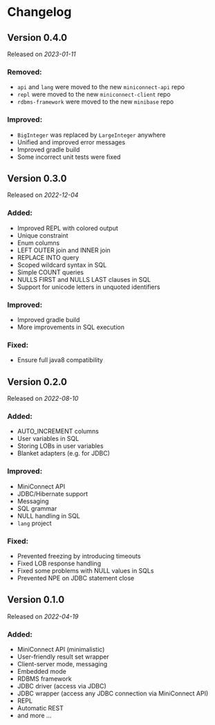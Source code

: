 # Changelog

## Version 0.4.0

Released on *2023-01-11*

### Removed:

- `api` and `lang` were moved to the new `miniconnect-api` repo
- `repl` were moved to the new `miniconnect-client` repo
- `rdbms-framework` were moved to the new `minibase` repo

### Improved:

- `BigInteger` was replaced by `LargeInteger` anywhere
- Unified and improved error messages
- Improved gradle build
- Some incorrect unit tests were fixed

## Version 0.3.0

Released on *2022-12-04*

### Added:

- Improved REPL with colored output
- Unique constraint
- Enum columns
- LEFT OUTER join and INNER join
- REPLACE INTO query
- Scoped wildcard syntax in SQL
- Simple COUNT queries
- NULLS FIRST and NULLS LAST clauses in SQL
- Support for unicode letters in unquoted identifiers

### Improved:

- Improved gradle build
- More improvements in SQL execution

### Fixed:

- Ensure full java8 compatibility

## Version 0.2.0

Released on *2022-08-10*

### Added:

- AUTO_INCREMENT columns
- User variables in SQL
- Storing LOBs in user variables
- Blanket adapters (e.g. for JDBC)

### Improved:

- MiniConnect API
- JDBC/Hibernate support
- Messaging
- SQL grammar
- NULL handling in SQL
- `lang` project

### Fixed:

- Prevented freezing by introducing timeouts
- Fixed LOB response handling
- Fixed some problems with NULL values in SQLs
- Prevented NPE on JDBC statement close

## Version 0.1.0

Released on *2022-04-19*

### Added:

- MiniConnect API (minimalistic)
- User-friendly result set wrapper
- Client-server mode, messaging
- Embedded mode
- RDBMS framework
- JDBC driver (access via JDBC)
- JDBC wrapper (access any JDBC connection via MiniConnect API)
- REPL
- Automatic REST
- and more &hellip;
